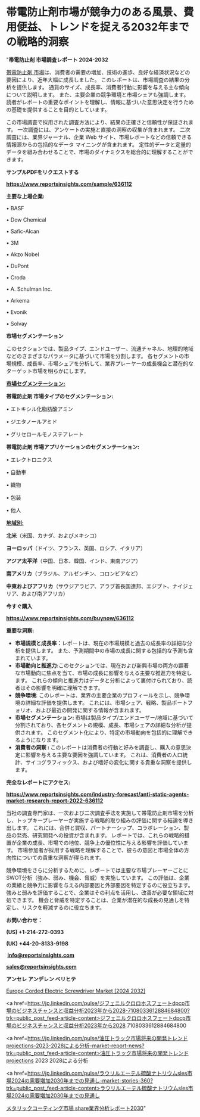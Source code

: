 # 帯電防止剤市場が競争力のある風景、費用便益、トレンドを捉える2032年までの戦略的洞察

"<strong>帯電防止剤 市場調査レポート 2024-2032</strong>

<a href=https://www.reportsinsights.com/sample/636112>帯電防止剤 市場</a>は、消費者の需要の増加、技術の進歩、良好な経済状況などの要因により、近年大幅に成長しました。 このレポートは、市場調査の結果の分析を提供します。 通貨のサイズ、成長率、消費者行動に影響を与える主な傾向について説明します。 また、主要企業の競争環境と市場シェアも強調します。 読者がレポートの重要なポイントを理解し、情報に基づいた意思決定を行うための基礎を提供することを目的としています。

この市場調査で採用された調査方法により、結果の正確さと信頼性が保証されます。 一次調査には、アンケートの実施と直接の洞察の収集が含まれます。 二次調査には、業界ジャーナル、企業 Web サイト、市場レポートなどの信頼できる情報源からの包括的なデータ マイニングが含まれます。 定性的データと定量的データを組み合わせることで、市場のダイナミクスを総合的に理解することができます。

<strong><b>サンプルPDFをリクエストする</b></strong>

<a href=https://www.reportsinsights.com/sample/636112><strong><u>https://www.reportsinsights.com/sample/636112</u></strong></a>

<strong>主要な上場企業:</strong>

• BASF

• Dow Chemical

• Safic-Alcan

• 3M

• Akzo Nobel

• DuPont

• Croda

• A. Schulman Inc.

• Arkema

• Evonik

• Solvay

<strong>市場セグメンテーション</strong>

このセクションでは、製品タイプ、エンドユーザー、流通チャネル、地理的地域などのさまざまなパラメータに基づいて市場を分割します。 各セグメントの市場規模、成長率、市場シェアを分析して、業界プレーヤーの成長機会と潜在的なターゲット市場を明らかにします。

<strong><u>市場セグメンテーション</u></strong><strong><u>:</u></strong>

<strong>帯電防止剤 市場タイプのセグメンテーション:</strong>

• エトキシル化脂肪酸アミン

• ジエタノールアミド

• グリセロールモノステアレート

<strong>帯電防止剤 市場アプリケーションのセグメンテーション:</strong>

• エレクトロニクス

• 自動車

• 織物

• 包装

• 他人

<strong><u>地域別</u></strong><strong><u>:</u></strong>

<strong>北米</strong>（米国、カナダ、およびメキシコ）

<strong>ヨーロッパ</strong>（ドイツ、フランス、英国、ロシア、イタリア）

<strong>アジア太平洋</strong>（中国、日本、韓国、インド、東南アジア）

<strong>南アメリカ</strong>（ブラジル、アルゼンチン、コロンビアなど）

<strong>中東およびアフリカ</strong>（サウジアラビア、アラブ首長国連邦、エジプト、ナイジェリア、および南アフリカ）

<strong>今すぐ購入</strong>

<a href=https://www.reportsinsights.com/buynow/636112><strong><u>https://www.reportsinsights.com/buynow/636112</u></strong></a>

<strong>重要な洞察:</strong>
<ul>
  <li><strong>市場規模と成長率：</strong>レポートは、現在の市場規模と過去の成長率の詳細な分析を提供します。 また、予測期間中の市場の成長に関する包括的な予測も含まれています。</li>
  <li><strong>市場動向と推進力:</strong>このセクションでは、現在および新興市場の両方の顕著な市場動向に焦点を当て、市場の成長に影響を与える主要な推進力を特定します。 これらの傾向と推進力はデータと分析によって裏付けられており、読者はその影響を明確に理解できます。</li>
  <li><strong>競争環境</strong>: このレポートは、業界の主要企業のプロフィールを示し、競争環境の詳細な評価を提供します。 これには、市場シェア、戦略、製品ポートフォリオ、および最近の開発に関する情報が含まれます。</li>
  <li><strong>市場セグメンテーション: </strong>市場は製品タイプ/エンドユーザー/地域に基づいて分割されており、各セグメントの規模、成長、市場シェアの詳細な分析が提供されます。 このセグメント化により、特定の市場動向を包括的に理解できるようになります。</li>
  <li><strong>消費者の洞察 : </strong>このレポートは消費者の行動と好みを調査し、購入の意思決定に影響を与える主要な要因を強調しています。 これは、消費者の人口統計、サイコグラフィックス、および嗜好の変化に関する貴重な洞察を提供します。</li>
</ul>
<strong>完全なレポートにアクセス:</strong>

<a href=https://www.reportsinsights.com/industry-forecast/anti-static-agents-market-research-report-2022-636112><strong><u><b>https://www.reportsinsights.com/industry-forecast/anti-static-agents-market-research-report-2022-636112</b></u></strong></a>

当社の調査専門家は、一次および二次調査手法を実施して帯電防止剤市場を分析し、トップキープレーヤーが実施する戦略的取り組みの評価に関する結論を導き出します。 これには、合併と買収、パートナーシップ、コラボレーション、製品の発売、研究開発への投資が含まれます。 レポートでは、これらの戦略的措置が企業の成長、市場での地位、競争上の優位性に与える影響を評価しています。 市場参加者が採用する戦略を理解することで、彼らの意図と市場全体の方向性についての貴重な洞察が得られます。

競争環境をさらに分析するために、レポートでは主要な市場プレーヤーごとにSWOT分析（強み、弱み、機会、脅威）を実施しています。 この評価は、企業の業績と競争力に影響を与える内部要因と外部要因を特定するのに役立ちます。 強みと弱みを評価することで、企業はその利点を活用し、改善が必要な領域に対処できます。 機会と脅威を特定することは、企業が潜在的な成長の見通しを特定し、リスクを軽減するのに役立ちます。

<strong>お問い合わせ：</strong>

<strong>(US) +1-214-272-0393</strong>

<strong>(UK) +44-20-8133-9198</strong>

<strong> </strong><a href=info@reportsinsights.com><strong><u>info@reportsinsights.com</u></strong></a>

<a href=sales@reportsinsights.com><strong><u>sales@reportsinsights.com</u></strong></a>

<strong>アンセレ アンデレン ベリヒテ</strong>

<a href=https://www.linkedin.com/pulse/europe-corded-electric-screwdriver-market-analysis-thmcf/>Europe Corded Electric Screwdriver Market [2024 2032]</a>

<a href=https://jp.linkedin.com/pulse/ジフェニルクロロホスフェートdpcp市場のビジネスチャンスと収益分析2023年から2028-7108033612884684800?trk=public_post_feed-article-content>ジフェニルクロロホスフェートdpcp市場のビジネスチャンスと収益分析2023年から2028 7108033612884684800</a>

<a href=https://jp.linkedin.com/pulse/油圧トラック市場将来の開発トレンドprojections-2023-2028による分析-market-report-news?trk=public_post_feed-article-content>油圧トラック市場将来の開発トレンドprojections 2023 2028による分析</a>

<a href=https://jp.linkedin.com/pulse/ラウリルエーテル硫酸ナトリウムsles市場2024の需要増加2030年までの見通し-market-stories-360?trk=public_post_feed-article-content>ラウリルエーテル硫酸ナトリウムsles市場2024の需要増加2030年までの見通し</a>

<a href=https://www.linkedin.com/pulse/メタリックコーティング市場-share業界分析レポート2030-reportsinsights-pvt-ltd-fbsbf/>メタリックコーティング市場 share業界分析レポート2030</a>"
